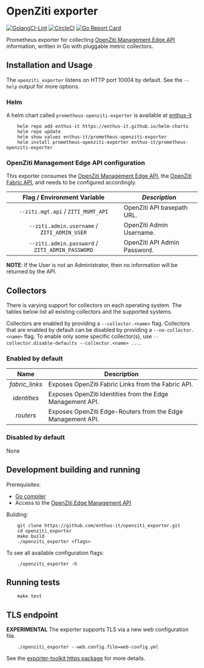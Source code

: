 # OpenZiti exporter

[![GolangCI-Lint](https://github.com/enthus-it/openziti_exporter/workflows/golangci-lint/badge.svg?branch=main)][golangci-lint]
[![CircleCI](https://circleci.com/gh/enthus-it/openziti_exporter/tree/main.svg?style=shield)][circleci]
[![Go Report Card](https://goreportcard.com/badge/github.com/enthus-it/openziti_exporter)][goreportcard]

Prometheus exporter for collecting [OpenZiti Management Edge API](https://openziti.io/docs/reference/developer/api/) information,
written in Go with pluggable metric collectors.

## Installation and Usage

The `openziti_exporter` listens on HTTP port 10004 by default. See the `--help` output for more options.

### Helm

A helm chart called `prometheus-openziti-exporter` is available at [enthus-it](https://enthus-it.github.io/helm-charts)

```console
    helm repo add enthus-it https://enthus-it.github.io/helm-charts
    helm repo update
    helm show values enthus-it/prometheus-openziti-exporter
    helm install prometheus-openziti-exporter enthus-it/prometheus-openziti-exporter
```

### OpenZiti Management Edge API configuration

This exporter consumes the [OpenZiti Management Edge API](https://openziti.io/docs/reference/developer/api/edge-management-reference),
the [OpenZiti Fabric API](https://openziti.io/docs/reference/developer/api/fabric-api), and needs to be configured accordingly.

| **Flag / Environment Variable**       |       *Description*         |
|:-------------------------------------:|-----------------------------|
| `--ziti.mgt.api` / `ZITI_MGMT_API`    | OpenZiti  API basepath URL. |
| `--ziti.admin.username` / `ZITI_ADMIN_USER`  | OpenZiti Admin Username. |
| `--ziti.admin.password` / `ZITI_ADMIN_PASSWORD`  | OpenZiti API Admin Password. |

**NOTE**: If the User is not an Administrator, then no information will be returned by the API.

## Collectors

There is varying support for collectors on each operating system. The tables
below list all existing collectors and the supported systems.

Collectors are enabled by providing a `--collector.<name>` flag.
Collectors that are enabled by default can be disabled by providing a `--no-collector.<name>` flag.
To enable only some specific collector(s), use `--collector.disable-defaults --collector.<name> ...`.

### Enabled by default

|    **Name**    | **Description** |
|:--------------:|-----------------|
| *fabric_links* | Exposes OpenZiti Fabric Links from the Fabric API. |
| *identities*   | Exposes OpenZiti Identities from the Edge Management API. |
| *routers*      | Exposes OpenZiti Edge-Routers from the Edge Management API. |

### Disabled by default

None

## Development building and running

Prerequisites:

* [Go compiler](https://golang.org/dl/)
* Access to the [OpenZiti Edge Management API](https://openziti.io/docs/reference/developer/api/)

Building:

```shell
    git clone https://github.com/enthus-it/openziti_exporter.git
    cd openziti_exporter
    make build
    ./openziti_exporter <flags>
```

To see all available configuration flags:

```shell
    ./openziti_exporter -h
```

## Running tests

```shell
    make test
```

## TLS endpoint

**EXPERIMENTAL** The exporter supports TLS via a new web configuration file.

```shell
    ./openziti_exporter --web.config.file=web-config.yml
```

See the [exporter-toolkit https package](https://github.com/prometheus/exporter-toolkit/blob/v0.1.0/https/README.md) for more details.

[golangci-lint]: https://github.com/enthus-it/openziti_exporter/actions/workflows/golangci-lint.yml
[circleci]: https://circleci.com/gh/enthus-it/openziti_exporter
[goreportcard]: https://goreportcard.com/report/github.com/enthus-it/openziti_exporter
